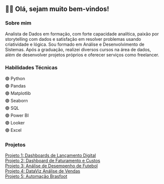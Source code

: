<h2>👋🏼 Olá, sejam muito bem-vindos! </h2>

<div sobre_mim>
  <h3>
    <b>Sobre mim</b>
  </h3>
    <p>Analista de Dados em formação, com forte capacidade analítica, paixão por storytelling com dados e satisfação em resolver problemas usando criatividade e lógica.
    Sou formado em Análise e Desenvolvimento de Sistemas. Após a graduação, realizei diversos cursos na área de dados, além de desenvolver projetos próprios e oferecer serviços como freelancer. </p>
</div>

<div habilidades>
  <h3>
    <b>Habilidades Técnicas</b>
  </h3>
    <p>
      🟣 Python        <br>       
      🟣 Pandas        <br>
      🟣 Matplotlib    <br>
      🟣 Seaborn       <br>
      🟣 SQL           <br>
      🟣 Power BI      <br>
      🟣 Looker        <br>
      🟣 Excel         <br>
  </p>
</div>

<div projetos>
  <h3>
    <b>Projetos</b>
  </h3>
      <a href="https://github.com/JorgeFerreira09/Dashboard-Lancamento-Digital"> Projeto 1: Dashboards de Lançamento Digital </a><br>
      <a href="https://github.com/JorgeFerreira09/Dashboard-Faturamento-Custos"> Projeto 2: Dashboard de Faturamento e Custos</a><br>
      <a href="https://github.com/JorgeFerreira09/Dashboard-de-Futebol" target="_blank">Projeto 3: Análise de Desempenho de Futebol </a><br>
      <a href="https://github.com/JorgeFerreira09/Projeto_DataMarket"> Projeto 4: DataViz Análise de Vendas</a><br>
      <a href="https://github.com/JorgeFerreira09/projeto-automacao-brasfoot"> Projeto 5: Automação Brasfoot</a>
</div>
